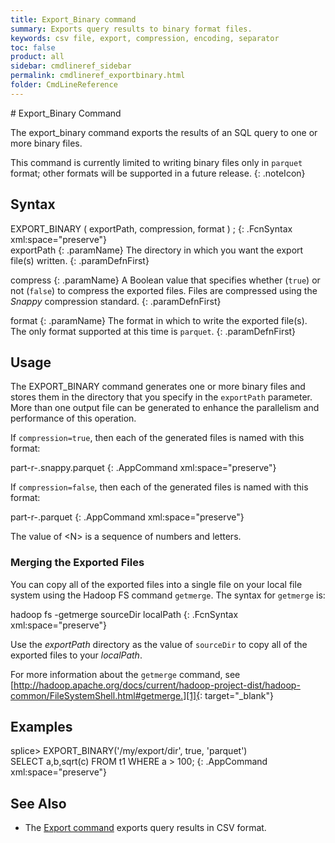```yaml
---
title: Export_Binary command
summary: Exports query results to binary format files.
keywords: csv file, export, compression, encoding, separator
toc: false
product: all
sidebar: cmdlineref_sidebar
permalink: cmdlineref_exportbinary.html
folder: CmdLineReference
---
```

<section>
<div class="TopicContent" data-swiftype-index="true" markdown="1">
# Export_Binary Command

The <span class="AppCommand">export_binary</span> command exports the results
of an SQL query to one or more binary files.

This command is currently limited to writing binary files only in `parquet` format; other formats will be supported in a future release.
{: .noteIcon}

## Syntax

<div class="fcnWrapperWide" markdown="1">
    EXPORT_BINARY ( exportPath,
                    compression,
                    format )  <SQL_QUERY>;
{: .FcnSyntax xml:space="preserve"}

</div>
<div class="paramList" markdown="1">
exportPath
{: .paramName}
The directory in which you want the export file(s) written.
{: .paramDefnFirst}

compress
{: .paramName}
A Boolean value that specifies whether (`true`) or not (`false`) to compress the exported files. Files are compressed using the *Snappy* compression standard.
{: .paramDefnFirst}

format
{: .paramName}
The format in which to write the exported file(s). The only format supported at this time is `parquet`.
{: .paramDefnFirst}
</div>

## Usage

The <span class="AppCommand">EXPORT_BINARY</span> command generates one or
more binary files and stores them in the directory that you specify in the
`exportPath` parameter. More than one output file can be generated to
enhance the parallelism and performance of this operation.

If `compression=true`, then each of the generated files is named with
this format:

 <div class="preWrapper" markdown="1">
    part-r-<N>.snappy.parquet
{: .AppCommand xml:space="preserve"}
</div>

If `compression=false`, then each of the generated files is named with
this format:

 <div class="preWrapper" markdown="1">
    part-r-<N>.parquet
{: .AppCommand xml:space="preserve"}
</div>

The value of <span class="AppCommand">&lt;N&gt;</span> is a sequence of numbers and letters.

### Merging the Exported Files

You can copy all of the exported files into a single file on your local
file system using the Hadoop FS command `getmerge`. The syntax for
`getmerge` is:

 <div class="fcnWrapperWide" markdown="1">
    hadoop fs -getmerge sourceDir localPath
{: .FcnSyntax xml:space="preserve"}

</div>

Use the *exportPath* directory as the value of `sourceDir` to copy all of
the exported files to your *localPath*.

For more information about the `getmerge` command, see
[http://hadoop.apache.org/docs/current/hadoop-project-dist/hadoop-common/FileSystemShell.html#getmerge.][1]{:
target="_blank"}

## Examples

 <div class="preWrapperWide" markdown="1">
     splice> EXPORT_BINARY('/my/export/dir', true, 'parquet')
              SELECT a,b,sqrt(c) FROM t1 WHERE a > 100;
{: .AppCommand xml:space="preserve"}
</div>

## See Also
* The [Export command](cmdlineref_export.html) exports query results in CSV format.

</div>
</section>



[1]: http://hadoop.apache.org/docs/current/hadoop-project-dist/hadoop-common/FileSystemShell.html#getmerge
